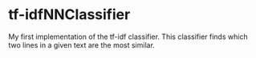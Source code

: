 # tf-idfNNClassifier
My first implementation of the tf-idf classifier. This classifier finds which two lines in a given text are the most similar.
